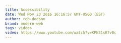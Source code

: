 ```yaml
---
title: Accessibility
date: Wed Nov 23 2016 16:16:57 GMT-0500 (EST)
author: rob-dodson
brand: modern-web
tags: videos
video: https://www.youtube.com/watch?v=KPN31sB7v8c
---
```

